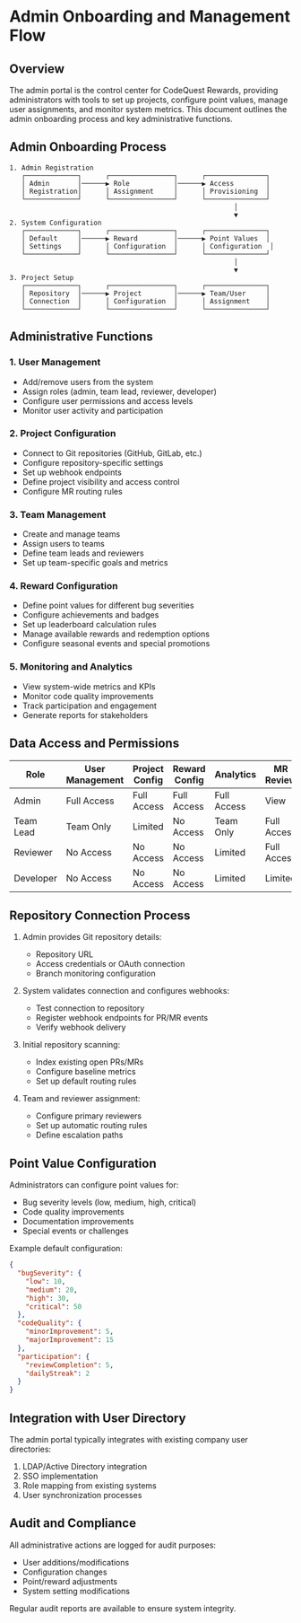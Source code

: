 # Admin Onboarding and Management Flow

## Overview

The admin portal is the control center for CodeQuest Rewards, providing administrators with tools to set up projects, configure point values, manage user assignments, and monitor system metrics. This document outlines the admin onboarding process and key administrative functions.

## Admin Onboarding Process

```
1. Admin Registration
   ┌─────────────┐      ┌────────────────┐      ┌───────────────┐
   │ Admin       │──────▶ Role           │──────▶ Access        │
   │ Registration│      │ Assignment     │      │ Provisioning  │
   └─────────────┘      └────────────────┘      └───────────────┘
                                                        │
                                                        ▼
2. System Configuration
   ┌─────────────┐      ┌────────────────┐      ┌───────────────┐
   │ Default     │──────▶ Reward         │──────▶ Point Values  │
   │ Settings    │      │ Configuration  │      │ Configuration  │
   └─────────────┘      └────────────────┘      └───────────────┘
                                                        │
                                                        ▼
3. Project Setup
   ┌─────────────┐      ┌────────────────┐      ┌───────────────┐
   │ Repository  │──────▶ Project        │──────▶ Team/User     │
   │ Connection  │      │ Configuration  │      │ Assignment    │
   └─────────────┘      └────────────────┘      └───────────────┘
```

## Administrative Functions

### 1. User Management
- Add/remove users from the system
- Assign roles (admin, team lead, reviewer, developer)
- Configure user permissions and access levels
- Monitor user activity and participation

### 2. Project Configuration
- Connect to Git repositories (GitHub, GitLab, etc.)
- Configure repository-specific settings
- Set up webhook endpoints
- Define project visibility and access control
- Configure MR routing rules

### 3. Team Management
- Create and manage teams
- Assign users to teams
- Define team leads and reviewers
- Set up team-specific goals and metrics

### 4. Reward Configuration
- Define point values for different bug severities
- Configure achievements and badges
- Set up leaderboard calculation rules
- Manage available rewards and redemption options
- Configure seasonal events and special promotions

### 5. Monitoring and Analytics
- View system-wide metrics and KPIs
- Monitor code quality improvements
- Track participation and engagement
- Generate reports for stakeholders

## Data Access and Permissions

| Role | User Management | Project Config | Reward Config | Analytics | MR Review |
|------|----------------|---------------|--------------|-----------|-----------|
| Admin | Full Access | Full Access | Full Access | Full Access | View |
| Team Lead | Team Only | Limited | No Access | Team Only | Full Access |
| Reviewer | No Access | No Access | No Access | Limited | Full Access |
| Developer | No Access | No Access | No Access | Limited | Limited |

## Repository Connection Process

1. Admin provides Git repository details:
   - Repository URL
   - Access credentials or OAuth connection
   - Branch monitoring configuration

2. System validates connection and configures webhooks:
   - Test connection to repository
   - Register webhook endpoints for PR/MR events
   - Verify webhook delivery

3. Initial repository scanning:
   - Index existing open PRs/MRs
   - Configure baseline metrics
   - Set up default routing rules

4. Team and reviewer assignment:
   - Configure primary reviewers
   - Set up automatic routing rules
   - Define escalation paths

## Point Value Configuration

Administrators can configure point values for:
- Bug severity levels (low, medium, high, critical)
- Code quality improvements
- Documentation improvements
- Special events or challenges

Example default configuration:
```json
{
  "bugSeverity": {
    "low": 10,
    "medium": 20,
    "high": 30,
    "critical": 50
  },
  "codeQuality": {
    "minorImprovement": 5,
    "majorImprovement": 15
  },
  "participation": {
    "reviewCompletion": 5,
    "dailyStreak": 2
  }
}
```

## Integration with User Directory

The admin portal typically integrates with existing company user directories:
1. LDAP/Active Directory integration
2. SSO implementation
3. Role mapping from existing systems
4. User synchronization processes

## Audit and Compliance

All administrative actions are logged for audit purposes:
- User additions/modifications
- Configuration changes
- Point/reward adjustments
- System setting modifications

Regular audit reports are available to ensure system integrity.

